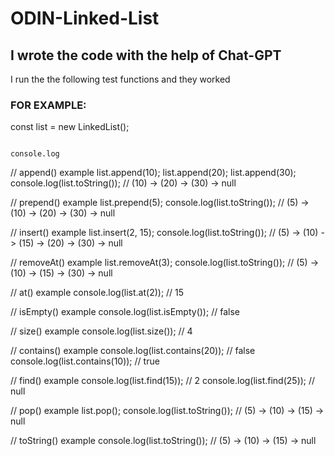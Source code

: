 # ODIN-Linked-List

## I wrote the code with the help of Chat-GPT

I run the the following test functions and they worked

### FOR EXAMPLE:

const list = new LinkedList();

<code>
console.log
</code>

// append() example
list.append(10);
list.append(20);
list.append(30);
console.log(list.toString()); // (10) -> (20) -> (30) -> null

// prepend() example
list.prepend(5);
console.log(list.toString()); // (5) -> (10) -> (20) -> (30) -> null

// insert() example
list.insert(2, 15);
console.log(list.toString()); // (5) -> (10) -> (15) -> (20) -> (30) -> null

// removeAt() example
list.removeAt(3);
console.log(list.toString()); // (5) -> (10) -> (15) -> (30) -> null

// at() example
console.log(list.at(2)); // 15

// isEmpty() example
console.log(list.isEmpty()); // false

// size() example
console.log(list.size()); // 4

// contains() example
console.log(list.contains(20)); // false
console.log(list.contains(10)); // true

// find() example
console.log(list.find(15)); // 2
console.log(list.find(25)); // null

// pop() example
list.pop();
console.log(list.toString()); // (5) -> (10) -> (15) -> null

// toString() example
console.log(list.toString()); // (5) -> (10) -> (15) -> null




